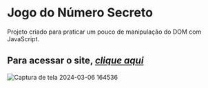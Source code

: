 # **Jogo do Número Secreto**

Projeto criado para praticar um pouco de manipulação do DOM com JavaScript.

## **Para acessar o site, [*clique aqui*](https://gabriellacode.github.io/JogoDoNumeroSecreto/)**

![Captura de tela 2024-03-06 164536](https://github.com/Gabriellacode/JogoDoNumeroSecreto/assets/108696464/8800f7a5-0a88-4e5c-b5b3-b3999e8e5368)
